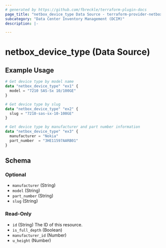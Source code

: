```yaml
---
# generated by https://github.com/fbreckle/terraform-plugin-docs
page_title: "netbox_device_type Data Source - terraform-provider-netbox"
subcategory: "Data Center Inventory Management (DCIM)"
description: |-

---
```


# netbox_device_type (Data Source)



## Example Usage

```terraform
# Get device type by model name
data "netbox_device_type" "ex1" {
  model = "7210 SAS-Sx 10/100GE"
}

# Get device type by slug
data "netbox_device_type" "ex2" {
  slug = "7210-sas-sx-10-100GE"
}

# Get device type by manufacturer and part number information
data "netbox_device_type" "ex3" {
  manufacturer = "Nokia"
  part_number  = "3HE11597AARB01"
}
```

<!-- schema generated by tfplugindocs -->
## Schema

### Optional

- `manufacturer` (String)
- `model` (String)
- `part_number` (String)
- `slug` (String)

### Read-Only

- `id` (String) The ID of this resource.
- `is_full_depth` (Boolean)
- `manufacturer_id` (Number)
- `u_height` (Number)
